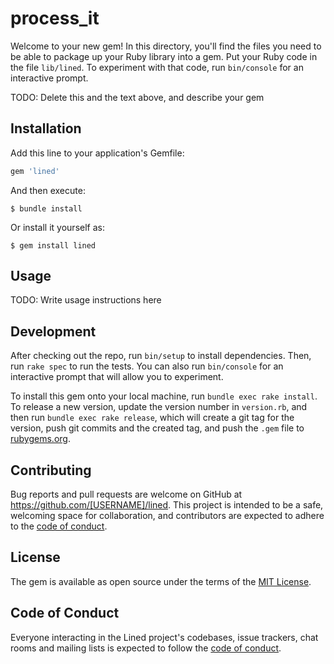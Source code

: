# process_it

Welcome to your new gem! In this directory, you'll find the files you need to be able to package up your Ruby library into a gem. Put your Ruby code in the file `lib/lined`. To experiment with that code, run `bin/console` for an interactive prompt.

TODO: Delete this and the text above, and describe your gem

## Installation

Add this line to your application's Gemfile:

```ruby
gem 'lined'
```

And then execute:

    $ bundle install

Or install it yourself as:

    $ gem install lined

## Usage

TODO: Write usage instructions here

## Development

After checking out the repo, run `bin/setup` to install dependencies. Then, run `rake spec` to run the tests. You can also run `bin/console` for an interactive prompt that will allow you to experiment.

To install this gem onto your local machine, run `bundle exec rake install`. To release a new version, update the version number in `version.rb`, and then run `bundle exec rake release`, which will create a git tag for the version, push git commits and the created tag, and push the `.gem` file to [rubygems.org](https://rubygems.org).

## Contributing

Bug reports and pull requests are welcome on GitHub at https://github.com/[USERNAME]/lined. This project is intended to be a safe, welcoming space for collaboration, and contributors are expected to adhere to the [code of conduct](https://github.com/[USERNAME]/lined/blob/master/CODE_OF_CONDUCT.md).

## License

The gem is available as open source under the terms of the [MIT License](https://opensource.org/licenses/MIT).

## Code of Conduct

Everyone interacting in the Lined project's codebases, issue trackers, chat rooms and mailing lists is expected to follow the [code of conduct](https://github.com/[USERNAME]/lined/blob/master/CODE_OF_CONDUCT.md).
